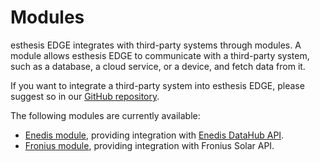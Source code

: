 # Modules

esthesis EDGE integrates with third-party systems through modules. A module allows esthesis EDGE to communicate with a
third-party system, such as a database, a cloud service, or a device, and fetch data from it.

If you want to integrate a third-party system into esthesis EDGE, please
suggest so in our [GitHub repository](https://github.com/esthesis-iot/esthesis-edge/issues).

The following modules are currently available:
- [Enedis module](enedis.md), providing integration with [Enedis DataHub API](https://datahub-enedis.fr).
- [Fronius module](Fronius.md), providing integration with Fronius Solar API.